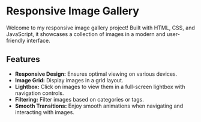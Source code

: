 # Responsive Image Gallery

Welcome to my responsive image gallery project! Built with HTML, CSS, and JavaScript, it showcases a collection of images in a modern and user-friendly interface.

## Features

- **Responsive Design:** Ensures optimal viewing on various devices.
- **Image Grid:** Display images in a grid layout.
- **Lightbox:** Click on images to view them in a full-screen lightbox with navigation controls.
- **Filtering:** Filter images based on categories or tags.
- **Smooth Transitions:** Enjoy smooth animations when navigating and interacting with images.

